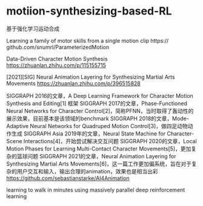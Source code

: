 # motiion-synthesizing-based-RL
基于强化学习运动合成


Learning a family of motor skills from a single motion clip
https:// github.com/snumrl/ParameterizedMotion

Data-Driven Character Motion Synthesis
https://zhuanlan.zhihu.com/p/115155715

[2021][SIG] Neural Animation Layering for Synthesizing Martial Arts Movements
https://zhuanlan.zhihu.com/p/396515828


SIGGRAPH 2016的文章，A Deep Learning Framework for Character Motion Synthesis and Editing[1] 框架
SIGGRAPH 2017的文章，Phase-Functioned Neural Networks for Character Control[2]，简称PFNN，当时取得了轰动性的展示效果，目前基本是该领域的benchmark
SIGGRAPH 2018的文章，Mode-Adaptive Neural Networks for Quadruped Motion Control[3]，做四足动物动作生成
SIGGRAPH Asia 2019年的文章，Neural State Machine for Character-Scene Interactions[4]，开始尝试解决交互问题
SIGGRAPH 2020的文章，Local Motion Phases for Learning Multi-Contact Character Movements[5]，更加复杂的篮球问题
SIGGRAPH 2021的文章，Neural Animation Layering for Synthesizing Martial Arts Movements[6]，这一篇工作更加偏系统，旨在对于复杂的用户交互和输入，输出合理的animation，效果也是相当出彩
https://github.com/sebastianstarke/AI4Animation


learning to walk in minutes using massively parallel deep reinforcement learning


